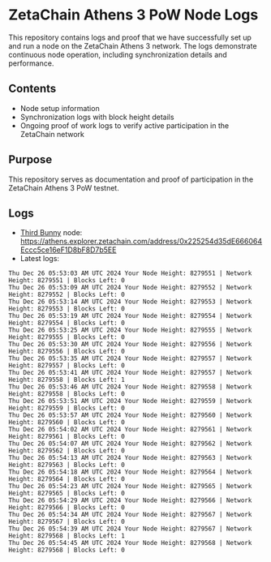# ZetaChain Athens 3 PoW Node Logs
This repository contains logs and proof that we have successfully set up and run a node on the ZetaChain Athens 3 network. The logs demonstrate continuous node operation, including synchronization details and performance.

## Contents
- Node setup information
- Synchronization logs with block height details
- Ongoing proof of work logs to verify active participation in the ZetaChain network

## Purpose
This repository serves as documentation and proof of participation in the ZetaChain Athens 3 PoW testnet.

## Logs

- [Third Bunny](https://thirdbunny.xyz/) node: https://athens.explorer.zetachain.com/address/0x225254d35dE666064Eccc5ce16eF1D8bF8D7b5EE
- Latest logs:
```
Thu Dec 26 05:53:03 AM UTC 2024 Your Node Height: 8279551 | Network Height: 8279551 | Blocks Left: 0
Thu Dec 26 05:53:09 AM UTC 2024 Your Node Height: 8279552 | Network Height: 8279552 | Blocks Left: 0
Thu Dec 26 05:53:14 AM UTC 2024 Your Node Height: 8279553 | Network Height: 8279553 | Blocks Left: 0
Thu Dec 26 05:53:19 AM UTC 2024 Your Node Height: 8279554 | Network Height: 8279554 | Blocks Left: 0
Thu Dec 26 05:53:25 AM UTC 2024 Your Node Height: 8279555 | Network Height: 8279555 | Blocks Left: 0
Thu Dec 26 05:53:30 AM UTC 2024 Your Node Height: 8279556 | Network Height: 8279556 | Blocks Left: 0
Thu Dec 26 05:53:35 AM UTC 2024 Your Node Height: 8279557 | Network Height: 8279557 | Blocks Left: 0
Thu Dec 26 05:53:41 AM UTC 2024 Your Node Height: 8279557 | Network Height: 8279558 | Blocks Left: 1
Thu Dec 26 05:53:46 AM UTC 2024 Your Node Height: 8279558 | Network Height: 8279558 | Blocks Left: 0
Thu Dec 26 05:53:51 AM UTC 2024 Your Node Height: 8279559 | Network Height: 8279559 | Blocks Left: 0
Thu Dec 26 05:53:57 AM UTC 2024 Your Node Height: 8279560 | Network Height: 8279560 | Blocks Left: 0
Thu Dec 26 05:54:02 AM UTC 2024 Your Node Height: 8279561 | Network Height: 8279561 | Blocks Left: 0
Thu Dec 26 05:54:07 AM UTC 2024 Your Node Height: 8279562 | Network Height: 8279562 | Blocks Left: 0
Thu Dec 26 05:54:13 AM UTC 2024 Your Node Height: 8279563 | Network Height: 8279563 | Blocks Left: 0
Thu Dec 26 05:54:18 AM UTC 2024 Your Node Height: 8279564 | Network Height: 8279564 | Blocks Left: 0
Thu Dec 26 05:54:23 AM UTC 2024 Your Node Height: 8279565 | Network Height: 8279565 | Blocks Left: 0
Thu Dec 26 05:54:29 AM UTC 2024 Your Node Height: 8279566 | Network Height: 8279566 | Blocks Left: 0
Thu Dec 26 05:54:34 AM UTC 2024 Your Node Height: 8279567 | Network Height: 8279567 | Blocks Left: 0
Thu Dec 26 05:54:39 AM UTC 2024 Your Node Height: 8279567 | Network Height: 8279568 | Blocks Left: 1
Thu Dec 26 05:54:45 AM UTC 2024 Your Node Height: 8279568 | Network Height: 8279568 | Blocks Left: 0
```

